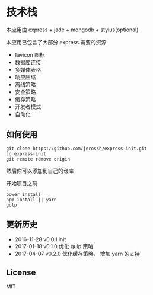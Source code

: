 # 技术栈

本应用由 express + jade + mongodb + stylus(optional)

本应用已包含了大部分 express 需要的资源

- favicon 图标
- 数据库连接
- 多媒体表格
- 响应压缩
- 离线策略
- 安全策略
- 缓存策略
- 开发者模式
- 自动化

## 如何使用

```
git clone https://github.com/jerossh/express-init.git
cd express-init
git remote remove origin
```
然后你可以添加到自己的仓库

开始项目之前

```
bower install
npm install || yarn
gulp
```

## 更新历史

* 2016-11-28   v0.0.1  init
* 2017-01-18   v0.1.0  优化 gulp 策略
* 2017-04-07   v0.2.0  优化缓存策略， 增加 yarn 的支持

## License
MIT
